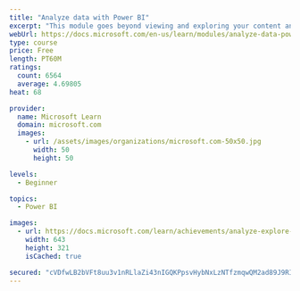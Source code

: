 ```yaml
---
title: "Analyze data with Power BI"
excerpt: "This module goes beyond viewing and exploring your content and explains how to interact with it by working with reports and dashboards to uncover and share new business insights."
webUrl: https://docs.microsoft.com/en-us/learn/modules/analyze-data-power-bi/
type: course
price: Free
length: PT60M
ratings:
  count: 6564
  average: 4.69805
heat: 68

provider:
  name: Microsoft Learn
  domain: microsoft.com
  images:
    - url: /assets/images/organizations/microsoft.com-50x50.jpg
      width: 50
      height: 50

levels:
  - Beginner

topics:
  - Power BI

images:
  - url: https://docs.microsoft.com/learn/achievements/analyze-explore-data-power-bi-social.png
    width: 643
    height: 321
    isCached: true

secured: "cVDfwLB2bVFt8uu3v1nRLlaZi43nIGQKPpsvHybNxLzNTfzmqwQM2ad89J9RISgUbIrQ4g9LPOGe3oWSI3TN9gWVt9lM2jbbUlBncf3g8pVV68YadJcJg/d6X7mBCSAM3gklShOyd9mFfFK27Qv7oXbwis7zuustQ2Q1WmnKltVWj/k9ZS6h2kSM0tx+LvBHAItohp3v0b3h3OuWm7rIiLyHVyiOpxU94KApFdUZrbERTBb89QLh5hYdIr7wBHxODrI8vivJSLFY9kdB5Qwsr6iO+8atssp/nDRVIFIz2XOhc/fwTBmy5lAC8Wmg1XD1cp3zIqyAF/PoZFXACx+FuKgHJeF8GrKALucSHZkqy6IXnOkjQvQJiujiHMqL4E6ODtHvi+Ok4kM/Lq9iicrE+PkLXK2BfBYqOkKdhQQuG6k=;hX93XXZRywwx/gObMkHWYA=="
---
```


